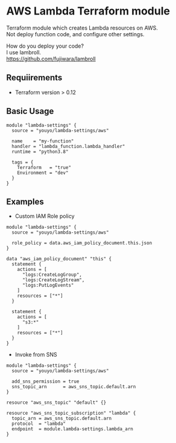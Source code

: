 # AWS Lambda Terraform module

Terraform module which creates Lambda resources on AWS.  
Not deploy function code, and configure other settings.  
  
How do you deploy your code?  
I use lambroll.  
https://github.com/fujiwara/lambroll

## Requiirements

- Terraform version > 0.12

## Basic Usage

```hcl
module "lambda-settings" {
  source = "youyo/lambda-settings/aws"

  name    = "my-function"
  handler = "lambda_function.lambda_handler"
  runtime = "python3.8"

  tags = {
    Terraform   = "true"
    Environment = "dev"
  }
}
```

## Examples

- Custom IAM Role policy

```hcl
module "lambda-settings" {
  source = "youyo/lambda-settings/aws"

  role_policy = data.aws_iam_policy_document.this.json
}

data "aws_iam_policy_document" "this" {
  statement {
    actions = [
      "logs:CreateLogGroup",
      "logs:CreateLogStream",
      "logs:PutLogEvents"
    ]
    resources = ["*"]
  }

  statement {
    actions = [
      "s3:*"
    ]
    resources = ["*"]
  }
}
```

- Invoke from SNS

```hcl
module "lambda-settings" {
  source = "youyo/lambda-settings/aws"

  add_sns_permission = true
  sns_topic_arn      = aws_sns_topic.default.arn
}

resource "aws_sns_topic" "default" {}

resource "aws_sns_topic_subscription" "lambda" {
  topic_arn = aws_sns_topic.default.arn
  protocol  = "lambda"
  endpoint  = module.lambda-settings.lambda_arn
}
```
